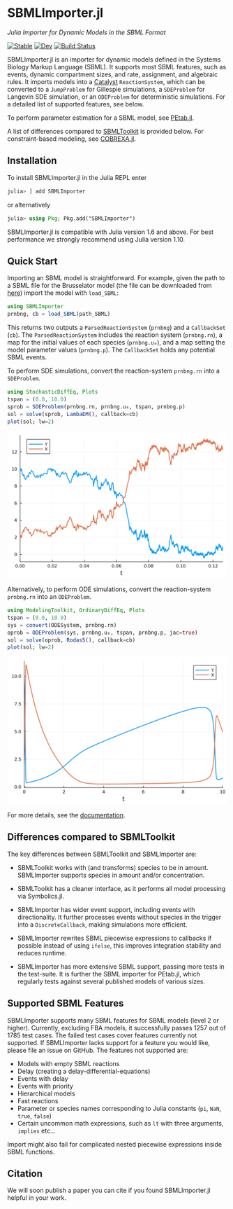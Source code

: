 # SBMLImporter.jl
*Julia Importer for Dynamic Models in the SBML Format*

[![Stable](https://img.shields.io/badge/docs-stable-blue.svg)](https://sebapersson.github.io/SBMLImporter.jl/stable/)
[![Dev](https://img.shields.io/badge/docs-dev-blue.svg)](https://sebapersson.github.io/SBMLImporter.jl/dev/)
[![Build Status](https://github.com/sebapersson/SBMLImporter.jl/actions/workflows/CI.yml/badge.svg?branch=main)](https://github.com/sebapersson/SBMLImporter.jl/actions/workflows/CI.yml?query=branch%3Amain)

SBMLImporter.jl is an importer for dynamic models defined in the Systems Biology Markup Language (SBML). It supports most SBML features, such as events, dynamic compartment sizes, and rate, assignment, and algebraic rules. It imports models into a [Catalyst](https://github.com/SciML/Catalyst.jl) `ReactionSystem`, which can be converted to a `JumpProblem` for Gillespie simulations, a `SDEProblem` for Langevin SDE simulation, or an `ODEProblem` for deterministic simulations. For a detailed list of supported features, see below.

To perform parameter estimation for a SBML model, see [PEtab.jl](https://github.com/sebapersson/PEtab.jl).

A list of differences compared to [SBMLToolkit](https://github.com/SciML/SBMLToolkit.jl) is provided below. For constraint-based modeling, see [COBREXA.jl](https://github.com/LCSB-BioCore/COBREXA.jl).

## Installation

To install SBMLImporter.jl in the Julia REPL enter

```julia
julia> ] add SBMLImporter
```

or alternatively

```julia
julia> using Pkg; Pkg.add("SBMLImporter")
```

SBMLImporter.jl is compatible with Julia version 1.6 and above. For best performance we strongly recommend using Julia version 1.10.

## Quick Start

Importing an SBML model is straightforward. For example, given the path to a SBML file for the Brusselator model (the file can be downloaded from [here](https://github.com/sebapersson/SBMLImporter.jl/blob/main/test/Models/brusselator.xml)) import the model with `load_SBML`:

```julia
using SBMLImporter
prnbng, cb = load_SBML(path_SBML)
```

This returns two outputs a `ParsedReactionSystem` (`prnbng`) and a `CallbackSet` (`cb`). The `ParsedReactionSystem` includes the reaction system (`prnbng.rn`), a map for the initial values of each species (`prnbng.u₀`), and a map setting the model parameter values (`prnbng.p`). The `CallbackSet` holds any potential SBML events.

To perform SDE simulations, convert the reaction-system `prnbng.rn` into a `SDEProblem`.

```julia
using StochasticDiffEq, Plots
tspan = (0.0, 10.0)
sprob = SDEProblem(prnbng.rn, prnbng.u₀, tspan, prnbng.p)
sol = solve(sprob, LambaEM(), callback=cb)
plot(sol; lw=2)
```
![](assets/Images/index-30fb5e80.svg)

Alternatively, to perform ODE simulations, convert the reaction-system `prnbng.rn` into an `ODEProblem`.

```julia
using ModelingToolkit, OrdinaryDiffEq, Plots
tspan = (0.0, 10.0)
sys = convert(ODESystem, prnbng.rn)
oprob = ODEProblem(sys, prnbng.u₀, tspan, prnbng.p, jac=true)
sol = solve(oprob, Rodas5(), callback=cb)
plot(sol; lw=2)
```
![](assets/Images/index-6dbec11f.svg)

For more details, see the [documentation](https://sebapersson.github.io/SBMLImporter.jl/stable/).

## Differences compared to SBMLToolkit

The key differences between SBMLToolkit and SBMLImporter are:

* SBMLToolkit works with (and transforms) species to be in amount. SBMLImporter supports species in amount and/or concentration.

* SBMLToolkit has a cleaner interface, as it performs all model processing via Symbolics.jl.

* SBMLImporter has wider event support, including events with directionality. It further processes events without species in the trigger into a `DiscreteCallback`, making simulations more efficient.

* SBMLImporter rewrites SBML piecewise expressions to callbacks if possible instead of using `ifelse`, this improves integration stability and reduces runtime.

* SBMLImporter has more extensive SBML support, passing more tests in the test-suite. It is further the SBML importer for PEtab.jl, which regularly tests against several published models of various sizes.

## Supported SBML Features

SBMLImporter supports many SBML features for SBML models (level 2 or higher). Currently, excluding FBA models, it successfully passes 1257 out of 1785 test cases. The failed test cases cover features currently not supported. If SBMLImporter lacks support for a feature you would like, please file an issue on GitHub. The features not supported are:

* Models with empty SBML reactions
* Delay (creating a delay-differential-equations)
* Events with delay
* Events with priority
* Hierarchical models
* Fast reactions
* Parameter or species names corresponding to Julia constants (`pi`, `NaN`, `true`, `false`)
* Certain uncommon math expressions, such as `lt` with three arguments, `implies` etc...

Import might also fail for complicated nested piecewise expressions inside SBML functions.

## Citation

We will soon publish a paper you can cite if you found SBMLImporter.jl helpful in your work.
